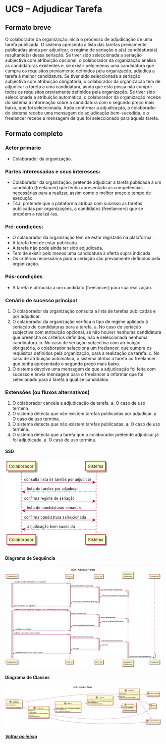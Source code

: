 # UC9 – Adjudicar Tarefa

## Formato breve
O colaborador da organização inicia o processo de adjudicação de uma tarefa publicada. O sistema apresenta a lista das tarefas previamente publicadas ainda por adjudicar, o regime de seriação e a(s) candidatura(s) resultante(s) dessa seriação. Se tiver sido seleccionada a seriação subjectiva com atribuição opcional, o colaborador da organização analisa as candidaturas existentes e, se existir pelo menos uma candidatura que cumpra os requisitos previamente definidos pela organização, adjudica a tarefa à melhor candidatura. Se tiver sido seleccionada a seriação subjectiva com atribuição obrigatória, o colaborador da organização tem de adjudicar a tarefa a uma candidatura, ainda que esta possa não cumprir todos os requisitos previamente definidos pela organização. Se tiver sido seleccionada a atribuição automática, o colaborador da organização recebe do sistema a informação sobre a candidatura com o segundo preço mais baixo, que foi seleccionada. Após confirmar a adjudicação, o colaborador do sistema recebe uma mensagem de adjudicação bem-sucedida, e o freelancer recebe a mensagem de que foi seleccionado para aquela tarefa.

## Formato completo
### Actor primário
* Colaborador da organização.

### Partes interessadas e seus interesses:
* Colaborador da organização: pretende adjudicar a tarefa publicada a um candidato (freelancer) que tenha apresentado as competências necessárias para a realizar, assim como o melhor preço e tempo de execução.
* T4J: pretende que a plataforma atribua com sucesso as tarefas publicadas por organizações, a candidatos (freelancers) que se propõem a realizá-las.

### Pré-condições:
* O colaborador da organização tem de estar registado na plataforma.
* A tarefa tem de estar publicada.
* A tarefa não pode ainda ter sido adjudicada.
* Tem de existir pelo menos uma candidatura à oferta supra indicada.
* Os critérios necessários para a seriação são previamente definidos pela organização.

### Pós-condições
* A tarefa é atribuída a um candidato (freelancer) para sua realização.

### Cenário de sucesso principal
1.	O colaborador da organização consulta a lista de tarefas publicadas e por adjudicar. 
2.	O colaborador da organização verifica o tipo de regime aplicado à seriação de candidaturas para a tarefa.
a.	No caso de seriação subjectiva com atribuição opcional, se não houver nenhuma candidatura que preencha os critérios definidos, não é seleccionada nenhuma candidatura.
b.	No caso de seriação subjectiva com atribuição obrigatória, o colaborador selecciona um freelancer, que cumpra os requisitos definidos pela organização, para a realização da tarefa.
c.	No caso de atribuição automática, o sistema atribui a tarefa ao freelancer que tenha apresentado o segundo preço mais baixo.
3.	O sistema devolve uma mensagem de que a adjudicação foi feita com sucesso e envia mensagem para o freelancer a informar que foi selecionado para a tarefa à qual se candidatou.

### Extensões (ou fluxos alternativos)
1.	O colaborador cancela a adjudicação de tarefa.
a.	O caso de uso termina.
2.	O sistema detecta que não existem tarefas publicadas por adjudicar.
a.	O caso de uso termina.
3.	O sistema detecta que não existem tarefas publicadas.
a.	O caso de uso termina.
4.	O sistema detecta que a tarefa que o colaborador pretende adjudicar já foi adjudicada.
a.	O caso de uso termina.

#### SSD
![UC9-SSD](UC9-SSD.png)

#### Diagrama de Sequência
![UC9-DS](UC9-DS-v2.png)

#### Diagrama de Classes
![UC9-DC](UC9-DC-v4.png)

##### [Voltar ao início](https://github.com/ajorgesantosp/upskill_java1_g1/blob/main/README.md)

